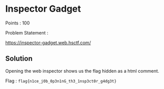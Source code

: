 # Inspector Gadget

Points : 100

Problem Statement :

https://inspector-gadget.web.hsctf.com/

## Solution

Opening the web inspector shows us the flag hidden as a html comment.

Flag : `flag{n1ce_j0b_0p3n1nG_th3_1nsp3ct0r_g4dg3t}`
